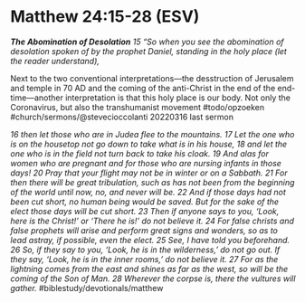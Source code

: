 # Matthew 24:15-28 (ESV) 
***The Abomination of Desolation***
*15 “So when you see the abomination of desolation spoken of by the prophet Daniel, standing in the holy place (let the reader understand),*

Next to the two conventional interpretations—the desstruction of Jerusalem and temple in 70 AD and the coming of the anti-Christ in the end of the end-time—another interpretation is that this holy place is our body. Not only the Coronavirus, but also the transhumanist movement #todo/opzoeken  #church/sermons/@stevecioccolanti 20220316 last sermon 

*16 then let those who are in Judea flee to the mountains. 17 Let the one who is on the housetop not go down to take what is in his house, 18 and let the one who is in the field not turn back to take his cloak. 19 And alas for women who are pregnant and for those who are nursing infants in those days! 20 Pray that your flight may not be in winter or on a Sabbath. 21 For then there will be great tribulation, such as has not been from the beginning of the world until now, no, and never will be. 22 And if those days had not been cut short, no human being would be saved. But for the sake of the elect those days will be cut short. 23 Then if anyone says to you, ‘Look, here is the Christ!’ or ‘There he is!’ do not believe it. 24 For false christs and false prophets will arise and perform great signs and wonders, so as to lead astray, if possible, even the elect. 25 See, I have told you beforehand. 26 So, if they say to you, ‘Look, he is in the wilderness,’ do not go out. If they say, ‘Look, he is in the inner rooms,’ do not believe it. 27 For as the lightning comes from the east and shines as far as the west, so will be the coming of the Son of Man. 28 Wherever the corpse is, there the vultures will gather.*
#biblestudy/devotionals/matthew